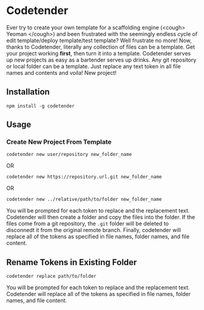 # Codetender
Ever try to create your own template for a scaffolding engine (&lt;cough&gt; Yeoman &lt;/cough&gt;) and been frustrated with the seemingly endless cycle of edit template/deploy template/test template? Well frustrate no more! Now, thanks to Codetender, literally any collection of files can be a template. Get your project working **first**, then turn it into a template. Codetender serves up new projects as easy as a bartender serves up drinks. Any git repository or local folder can be a template. Just replace any text token in all file names and contents and voila! New project!

## Installation

    npm install -g codetender

## Usage

### Create New Project From Template

    codetender new user/repository new_folder_name

OR

    codetender new https://repository.url.git new_folder_name

OR

    codetender new ../relative/path/to/folder new_folder_name

You will be prompted for each token to replace and the replacement text. Codetender will then create a folder and copy the files into the folder. If the files come from a git repository, the `.git` folder will be deleted to disconnedt it from the original remote branch. Finally, codetender will replace all of the tokens as specified in file names, folder names, and file content.

## Rename Tokens in Existing Folder

    codetender replace path/to/folder

You will be prompted for each token to replace and the replacement text. Codetender will replace all of the tokens as specified in file names, folder names, and file content.
